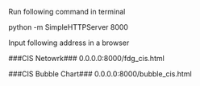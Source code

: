 Run following command in terminal

python -m SimpleHTTPServer 8000

Input following address in a browser

###CIS Netowrk###
0.0.0.0:8000/fdg_cis.html

###CIS Bubble Chart###
0.0.0.0:8000/bubble_cis.html

